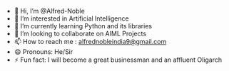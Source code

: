- 👋 Hi, I’m @Alfred-Noble
- 👀 I’m interested in Artificial Intelligence 
- 🌱 I’m currently learning Python and its libraries
- 💞️ I’m looking to collaborate on AIML Projects
- 📫 How to reach me : alfrednobleindia9@gmail.com
- 😄 Pronouns: He/Sir
- ⚡ Fun fact: I will become a great businessman and an affluent Oligarch

<!---
Alfred-Noble/Alfred-Noble is a ✨ special ✨ repository because its `README.md` (this file) appears on your GitHub profile.
You can click the Preview link to take a look at your changes.
--->

